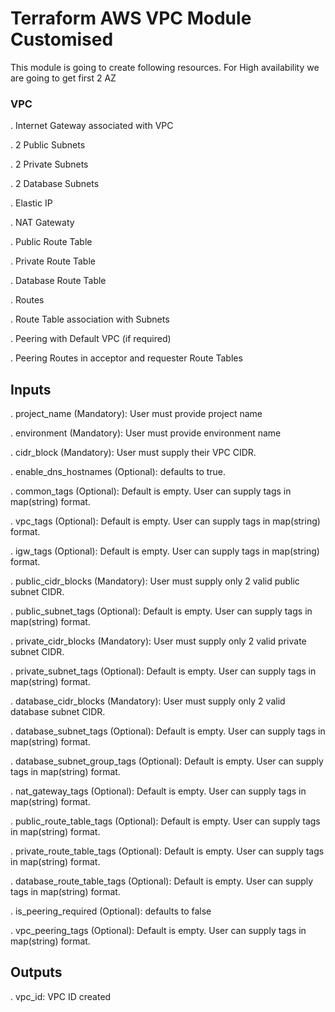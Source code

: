 # Terraform AWS VPC Module Customised

This module is going to create following resources. For High availability we are going to get first 2 AZ

### VPC

. Internet Gateway associated with VPC

. 2 Public Subnets

. 2 Private Subnets

. 2 Database Subnets

. Elastic IP

. NAT Gatewaty

. Public Route Table

. Private Route Table

. Database Route Table

. Routes

. Route Table association with Subnets

. Peering with Default VPC (if required)

. Peering Routes in acceptor and requester Route Tables


## Inputs

. project_name (Mandatory): User must provide project name

. environment (Mandatory): User must provide environment name

. cidr_block (Mandatory): User must supply their VPC CIDR.

. enable_dns_hostnames (Optional): defaults to true.

. common_tags (Optional): Default is empty. User can supply tags in map(string) format.

. vpc_tags (Optional): Default is empty. User can supply tags in map(string) format.

. igw_tags (Optional): Default is empty. User can supply tags in map(string) format.

. public_cidr_blocks (Mandatory): User must supply only 2 valid public subnet CIDR.

. public_subnet_tags (Optional): Default is empty. User can supply tags in map(string) format.

. private_cidr_blocks (Mandatory): User must supply only 2 valid private subnet CIDR.

. private_subnet_tags (Optional): Default is empty. User can supply tags in map(string) format.

. database_cidr_blocks (Mandatory): User must supply only 2 valid database subnet CIDR.

. database_subnet_tags (Optional): Default is empty. User can supply tags in map(string) format.

. database_subnet_group_tags (Optional): Default is empty. User can supply tags in map(string) format.

. nat_gateway_tags (Optional): Default is empty. User can supply tags in map(string) format.

. public_route_table_tags (Optional): Default is empty. User can supply tags in map(string) format.

. private_route_table_tags (Optional): Default is empty. User can supply tags in map(string) format.

. database_route_table_tags (Optional): Default is empty. User can supply tags in map(string) format.

. is_peering_required (Optional): defaults to false

. vpc_peering_tags (Optional): Default is empty. User can supply tags in map(string) format.



## Outputs

. vpc_id: VPC ID created